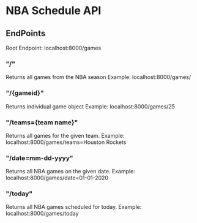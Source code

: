 # NBA Schedule API

## EndPoints
Root Endpoint: localhost:8000/games

### "/"
Returns all games from the NBA season
Example: localhost:8000/games/

### "/{gameid}"
Returns individual game object
Example: localhost:8000/games/25

### "/teams={team name}"
Returns all games for the given team.
Example: localhost:8000/games/teams=Houston Rockets

### "/date=mm-dd-yyyy"
Returns all NBA games on the given date.
Example: localhost:8000/games/date=01-01-2020

### "/today"
Returns all NBA games scheduled for today.
Example: localhost:8000/games/today